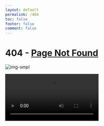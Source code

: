 ```yaml
---
layout: default
permalink: /404
toc: false
footer: false
comment: false
---
```


# 404 - [Page Not Found]()

![img-smpl]({{site.url}}{{site.baseurl}}/src/assets/img/tumblr.jpg)

<div id="vidBox"><div id="videCont">
<video id="v1" loop controls frameborder="0" allow="accelerometer; autoplay; clipboard-write; encrypted-media; gyroscope; picture-in-picture" allowfullscreen>
<source src="/src/assets/img/1.mp4" type="video/mp4">
<source src="/src/assets/img/1.ogg" type="video/ogg">
</video></div></div>
